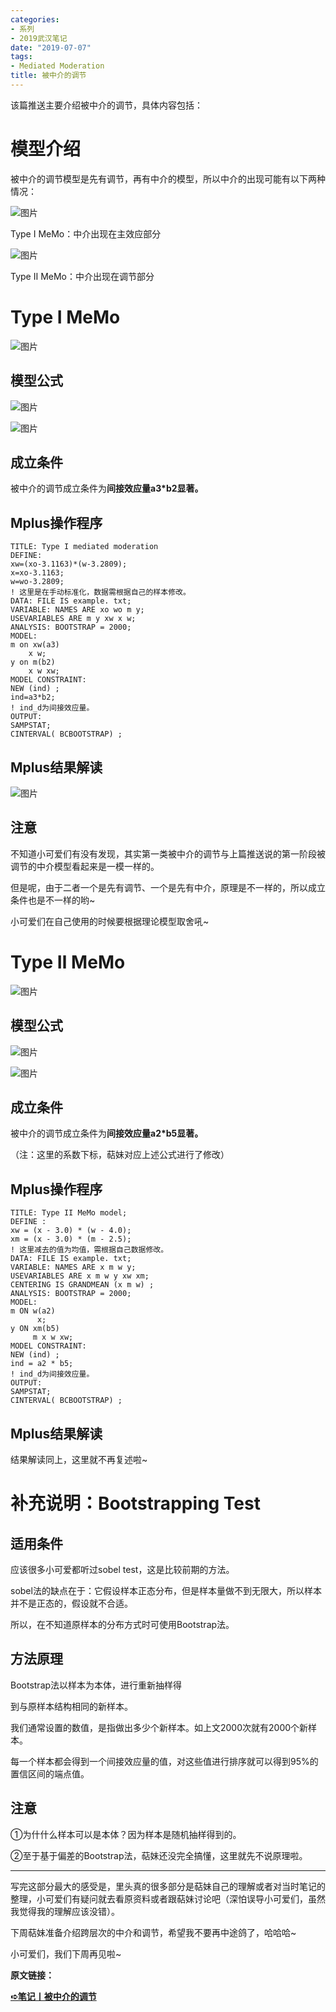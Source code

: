 ```yaml
---
categories:
- 系列
- 2019武汉笔记
date: "2019-07-07"
tags:
- Mediated Moderation
title: 被中介的调节
---
```


该篇推送主要介绍被中介的调节，具体内容包括：

<!--more-->

# 模型介绍

被中介的调节模型是先有调节，再有中介的模型，所以中介的出现可能有以下两种情况：

![图片](https://tie-1315290370.cos.ap-beijing.myqcloud.com/TIE/202309112358780.png)

Type Ⅰ MeMo：中介出现在主效应部分

![图片](https://tie-1315290370.cos.ap-beijing.myqcloud.com/TIE/202309112358769.png)

Type Ⅱ MeMo：中介出现在调节部分

# Type Ⅰ MeMo

![图片](https://tie-1315290370.cos.ap-beijing.myqcloud.com/TIE/202309112358800.png)

## 模型公式

![图片](https://tie-1315290370.cos.ap-beijing.myqcloud.com/TIE/202309112358805.png)

![图片](https://tie-1315290370.cos.ap-beijing.myqcloud.com/TIE/202309112358750.png)

## 成立条件

被中介的调节成立条件为**间接效应量a3\*b2显著。**

## Mplus操作程序

```
TITLE: Type I mediated moderation
DEFINE:
xw=(xo-3.1163)*(w-3.2809);
x=xo-3.1163;
w=wo-3.2809;
! 这里是在手动标准化，数据需根据自己的样本修改。
DATA: FILE IS example. txt;
VARIABLE: NAMES ARE xo wo m y;
USEVARIABLES ARE m y xw x w;
ANALYSIS: BOOTSTRAP = 2000;
MODEL:
m on xw(a3)
​    x w;
y on m(b2)
​    x w xw;
MODEL CONSTRAINT:
NEW (ind) ;
ind=a3*b2;
! ind_d为间接效应量。
OUTPUT:
SAMPSTAT;
CINTERVAL( BCBOOTSTRAP) ;
```

## Mplus结果解读

![图片](https://tie-1315290370.cos.ap-beijing.myqcloud.com/TIE/202309112358764.jpeg)

## 注意

不知道小可爱们有没有发现，其实第一类被中介的调节与上篇推送说的第一阶段被调节的中介模型看起来是一模一样的。

但是呢，由于二者一个是先有调节、一个是先有中介，原理是不一样的，所以成立条件也是不一样的哟~

小可爱们在自己使用的时候要根据理论模型取舍吼~





# Type Ⅱ MeMo

![图片](https://tie-1315290370.cos.ap-beijing.myqcloud.com/TIE/202309112358467.jpeg)

## 模型公式

![图片](https://tie-1315290370.cos.ap-beijing.myqcloud.com/TIE/202309112359460.png)

![图片](https://tie-1315290370.cos.ap-beijing.myqcloud.com/TIE/202309112359511.png)

## 成立条件

被中介的调节成立条件为**间接效应量a2\*b5显著。**

（注：这里的系数下标，萜妹对应上述公式进行了修改）

## Mplus操作程序

```
TITLE: Type II MeMo model;
DEFINE :
xw = (x - 3.0) * (w - 4.0);
xm = (x - 3.0) * (m - 2.5);
! 这里减去的值为均值，需根据自己数据修改。
DATA: FILE IS example. txt;
VARIABLE: NAMES ARE x m w y;
USEVARIABLES ARE x m w y xw xm;
CENTERING IS GRANDMEAN (x m w) ;
ANALYSIS: BOOTSTRAP = 2000;
MODEL:
m ON w(a2)
​      x;
y ON xm(b5)
​     m x w xw;
MODEL CONSTRAINT:
NEW (ind) ;
ind = a2 * b5;
! ind_d为间接效应量。
OUTPUT:
SAMPSTAT;
CINTERVAL( BCBOOTSTRAP) ;
```

## Mplus结果解读

结果解读同上，这里就不再复述啦~



# 补充说明：Bootstrapping Test

## 适用条件

应该很多小可爱都听过sobel test，这是比较前期的方法。

sobel法的缺点在于：它假设样本正态分布，但是样本量做不到无限大，所以样本并不是正态的，假设就不合适。

所以，在不知道原样本的分布方式时可使用Bootstrap法。

## 方法原理

Bootstrap法以样本为本体，进⾏重新抽样得

到与原样本结构相同的新样本。

我们通常设置的数值，是指做出多少个新样本。如上文2000次就有2000个新样本。

每一个样本都会得到一个间接效应量的值，对这些值进行排序就可以得到95%的置信区间的端点值。

## 注意

①为什什么样本可以是本体？因为样本是随机抽样得到的。

②至于基于偏差的Bootstrap法，萜妹还没完全搞懂，这里就先不说原理啦。



---

写完这部分最大的感受是，里头真的很多部分是萜妹自己的理解或者对当时笔记的整理，小可爱们有疑问就去看原资料或者跟萜妹讨论吧（深怕误导小可爱们，虽然我觉得我的理解应该没错）。

下周萜妹准备介绍跨层次的中介和调节，希望我不要再中途鸽了，哈哈哈~

小可爱们，我们下周再见啦~

**原文链接：**

[**➪笔记丨被中介的调节**](http://mp.weixin.qq.com/s?__biz=MzIwMDk1OTM2OQ==&mid=2247484770&idx=1&sn=5ac7677e6fddcc8c9c02d76d8595fd15&chksm=96f47184a183f89210cf850e58a16ff52bc829e244689efbca0df1554627efc92e8c98e0e649&scene=21#wechat_redirect)
